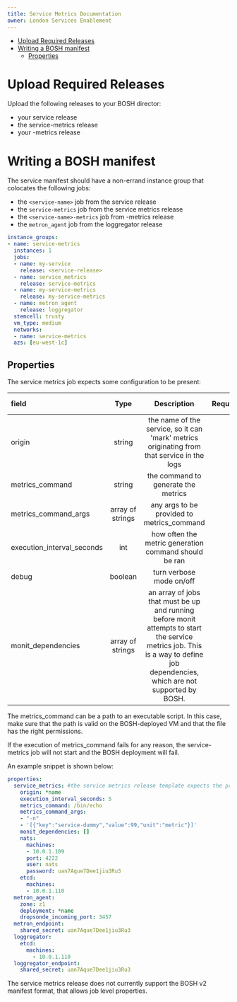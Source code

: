 ```yaml
---
title: Service Metrics Documentation
owner: London Services Enablement
---
```


- [Upload Required Releases](#upload-required-releases)
- [Writing a BOSH manifest](#writing-bosh-manifest)
  - [Properties](#properties)

<a id="upload-required-releases"></a>
# Upload Required Releases
Upload the following releases to your BOSH director:

* your service release
* the service-metrics release
* your <service-name>-metrics release

<a id="writing-bosh-manifest"></a>
# Writing a BOSH manifest
The service manifest should have a non-errand instance group that colocates the following jobs:

* the `<service-name>` job from the service release
* the `service-metrics` job from the service metrics release
* the `<service-name>-metrics` job from <service-name>-metrics release
* the `metron_agent` job from the loggregator release

```yaml
instance_groups:
- name: service-metrics
  instances: 1
  jobs:
  - name: my-service
    release: <service-release>
  - name: service_metrics
    release: service-metrics
  - name: my-service-metrics
    release: my-service-metrics
  - name: metron_agent
    release: loggregator
  stemcell: trusty
  vm_type: medium
  networks:
  - name: service-metrics
  azs: [eu-west-1c]
```

<a id="properties"></a>
## Properties

The service metrics job expects some configuration to be present:

| field                      |       Type       |                                                                                   Description                                                                                   | Required | default value |
|:---------------------------|:----------------:|:-------------------------------------------------------------------------------------------------------------------------------------------------------------------------------:|---------:|--------------:|
| origin                     |      string      |                                           the name of the service, so it can 'mark' metrics originating from that service in the logs                                           |      yes |               |
| metrics_command            |      string      |                                                                       the command to generate the metrics                                                                       |      yes |               |
| metrics_command_args       | array of strings |                                                                   any args to be provided to metrics_command                                                                    |       no |            [] |
| execution_interval_seconds |       int        |                                                              how often the metric generation command should be ran                                                              |       no |            60 |
| debug                      |     boolean      |                                                                            turn verbose mode on/off                                                                             |       no |         false |
| monit_dependencies         | array of strings | an array of jobs that must be up and running before monit attempts to start the service metrics job. This is a way to define job dependencies, which are not supported by BOSH. |       no |            [] |

The metrics_command can be a path to an executable script. In this case, make sure that the path is valid on the BOSH-deployed VM and that the file has the right permissions.

If the execution of metrics_command fails for any reason, the service-metrics job will not start and the BOSH deployment will fail.

An example snippet is shown below:

```yaml
properties:
  service_metrics: #the service metrics release template expects the property key to be service_metrics, even though the job is called service-metrics
    origin: *name
    execution_interval_seconds: 5
    metrics_command: /bin/echo
    metrics_command_args:
    - "-n"
    - '[{"key":"service-dummy","value":99,"unit":"metric"}]'
    monit_dependencies: []
    nats:
      machines:
      - 10.0.1.109
      port: 4222
      user: nats
      password: uan7Aque7Dee1jiu3Ru3
    etcd:
      machines:
      - 10.0.1.110
  metron_agent:
    zone: z1
    deployment: *name
    dropsonde_incoming_port: 3457
  metron_endpoint:
    shared_secret: uan7Aque7Dee1jiu3Ru3
  loggregator:
    etcd:
      machines:
        - 10.0.1.110
  loggregator_endpoint:
    shared_secret: uan7Aque7Dee1jiu3Ru3
```

The service metrics release does not currently support the BOSH v2 manifest format, that allows job level properties.
